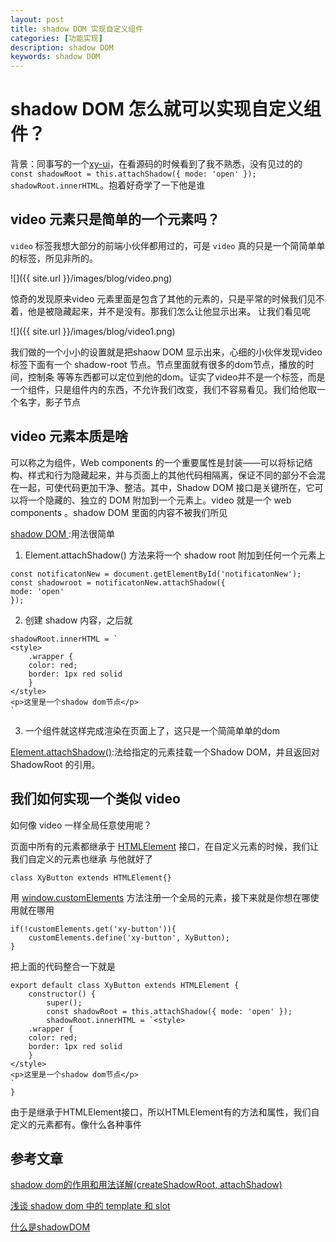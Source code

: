 ```yaml
---
layout: post
title: shadow DOM 实现自定义组件
categories: [功能实现]
description: shadow DOM 
keywords: shadow DOM 
---
```



# shadow DOM 怎么就可以实现自定义组件？
背景：同事写的一个[xy-ui](https://github.com/XboxYan/xy-ui)，在看源码的时候看到了我不熟悉，没有见过的的 `const shadowRoot = this.attachShadow({ mode: 'open' }); shadowRoot.innerHTML`。抱着好奇学了一下他是谁

## video 元素只是简单的一个元素吗？
`video` 标签我想大部分的前端小伙伴都用过的，可是 `video` 真的只是一个简简单单的标签，所见非所的。

![]({{ site.url }}/images/blog/video.png)

惊奇的发现原来video 元素里面是包含了其他的元素的，只是平常的时候我们见不着，他是被隐藏起来，并不是没有。那我们怎么让他显示出来。
让我们看见呢

![]({{ site.url }}/images/blog/video1.png)

我们做的一个小小的设置就是把shaow DOM 显示出来，心细的小伙伴发现video标签下面有一个 shadow-root  节点。节点里面就有很多的dom节点，播放的时间，控制条
等等东西都可以定位到他的dom。证实了video并不是一个标签，而是一个组件，只是组件内的东西，不允许我们改变，我们不容易看见。我们给他取一个名字，影子节点

##  video 元素本质是啥
可以称之为组件，Web components 的一个重要属性是封装——可以将标记结构、样式和行为隐藏起来，并与页面上的其他代码相隔离，保证不同的部分不会混在一起，可使代码更加干净、整洁。其中，Shadow DOM 接口是关键所在，它可以将一个隐藏的、独立的 DOM 附加到一个元素上。video 就是一个 web components 。shadow DOM 里面的内容不被我们所见

[ shadow DOM ](https://developer.mozilla.org/zh-CN/docs/Web/Web_Components/Using_shadow_DOM):用法很简单

1. Element.attachShadow() 方法来将一个 shadow root 附加到任何一个元素上

```
const notificatonNew = document.getElementById('notificatonNew');
const shadowroot = notificatonNew.attachShadow({
mode: 'open'
});
```

2. 创建 shadow 内容，之后就
```
shadowRoot.innerHTML = `
<style>
    .wrapper {
    color: red;
    border: 1px red solid
    }
</style>
<p>这里是一个shadow dom节点</p>
`
```

3. 一个组件就这样完成渲染在页面上了，这只是一个简简单单的dom

[Element.attachShadow()](https://developer.mozilla.org/zh-CN/docs/Web/API/Element/attachShadow):法给指定的元素挂载一个Shadow DOM，并且返回对 ShadowRoot 的引用。

## 我们如何实现一个类似 video 
如何像 video 一样全局任意使用呢？

页面中所有的元素都继承于 [HTMLElement](https://developer.mozilla.org/zh-CN/docs/Web/API/HTMLElement) 接口，在自定义元素的时候，我们让我们自定义的元素也继承
与他就好了

```
class XyButton extends HTMLElement{}
```

用 [window.customElements](https://developer.mozilla.org/zh-CN/docs/Web/API/Window/customElements) 方法注册一个全局的元素，接下来就是你想在哪使用就在哪用

```
if(!customElements.get('xy-button')){
    customElements.define('xy-button', XyButton);
}
```

把上面的代码整合一下就是

```
export default class XyButton extends HTMLElement {
    constructor() {
        super();
        const shadowRoot = this.attachShadow({ mode: 'open' });
        shadowRoot.innerHTML = `<style>
    .wrapper {
    color: red;
    border: 1px red solid
    }
</style>
<p>这里是一个shadow dom节点</p>
`
}
```

由于是继承于HTMLElement接口，所以HTMLElement有的方法和属性，我们自定义的元素都有。像什么各种事件

## 参考文章
[shadow dom的作用和用法详解(createShadowRoot, attachShadow)](https://blog.csdn.net/qdmoment/article/details/102782378)

[浅谈 shadow dom 中的 template 和 slot](https://www.jianshu.com/p/9293cac60920)

[什么是shadowDOM](https://blog.csdn.net/Aijn_faluts/article/details/88658884)